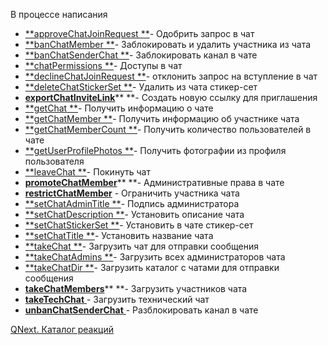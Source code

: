 
В процессе написания






 * [**approveChatJoinRequest **](/docs-test/ph/QNext-admin-reaction-approveChatJoinRequest-01-05)- Одобрить запрос в чат
 * [**banChatMember **](/docs-test/ph/QNext-admin-reaction-kickChatMember-05-07)- Заблокировать и удалить участника из чата
 * [**banChatSenderChat **](/docs-test/ph/QNext-admin-reaction-banChatSenderChat-01-05)- Заблокировать канал в чате
 * [**chatPermissions **](/docs-test/ph/QNext-admin-reaction-chatPermissions-05-03)- Доступы в чат
 * [**declineChatJoinRequest **](/docs-test/ph/QNext-admin-reaction-declineChatJoinRequest-01-05)- отклонить запрос на вступление в чат
 * [**deleteChatStickerSet **](/docs-test/ph/QNext-admin-reaction-deleteChatStickerSet-01-06)- Удалить из чата стикер-сет
 * [**exportChatInviteLink**](/docs-test/ph/QNext-admin-reaction-exportChatInviteLink-04-26)** **- Создать новую ссылку для приглашения
 * [**getChat **](/docs-test/ph/QNext-admin-reaction-getChat-01-06)- Получить информацию о чате
 * [**getChatMember **](/docs-test/ph/QNext-admin-reaction-getChatMember-01-06)- Получить информацию об участнике чата
 * [**getChatMemberCount **](/docs-test/ph/QNext-admin-reaction-getChatMemberCount-01-06)- Получить количество пользователей в чате
 * [**getUserProfilePhotos **](/docs-test/ph/QNext-admin-reaction-getUserProfilePhotos-01-06)- Получить фотографии из профиля пользователя
 * [**leaveChat **](/docs-test/ph/QNext-admin-reaction-leaveChat-05-07)- Покинуть чат
 * [**promoteChatMember**](/docs-test/ph/QNext-admin-reaction-promoteChatMember-04-26)** **- Административные права в чате
 * [**restrictChatMember**](/docs-test/ph/QNext-admin-reaction-restrictChatMember-04-26) - Ограничить участника чата
 * [**setChatAdminTitle **](/docs-test/ph/QNext-admin-reaction-setChatAdminTitle-05-03)- Подпись администратора
 * [**setChatDescription **](/docs-test/ph/QNext-admin-reaction-setChatDescription-01-06)- Установить описание чата 
 * [**setChatStickerSet **](/docs-test/ph/QNext-admin-reaction-setChatStickerSet-01-06)- Установить в чате стикер-сет
 * [**setChatTitle **](/docs-test/ph/QNext-admin-reaction-setChatTitle-01-06)- Установить название чата
 * [**takeChat **](/docs-test/ph/QNext-admin-reaction-takeChat-05-07)- Загрузить чат для отправки сообщения
 * [**takeChatAdmins **](/docs-test/ph/QNext-admin-reaction-takeChatAdmins-05-07)- Загрузить всех администраторов чата
 * [**takeChatDir **](/docs-test/ph/QNext-admin-reaction-takeChatDir-05-07)- Загрузить каталог с чатами  для отправки сообщения
* [  **takeChatMembers**](/docs-test/ph/QNext-admin-reaction-takeChatMembers-05-07)** **- Загрузить участников чата
 * [**takeTechChat**  ](/docs-test/ph/QNext-admin-reaction-takeTechChat-02-08)- Загрузить технический чат
 * [**unbanChatSenderChat**  ](/docs-test/ph/QNext-admin-reaction-unbanChatSenderChat-01-05)- Разблокировать канал в чате





[QNext. Каталог реакций](/docs-test/ph/QNext-admin-reaction-about-05-01)